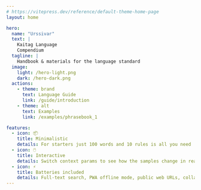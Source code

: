 ```yaml
---
# https://vitepress.dev/reference/default-theme-home-page
layout: home

hero:
  name: "Urssivar"
  text: |
    Kaitag Language
    Compendium
  tagline: |
    Handbook & materials for the language standard
  image:
    light: /hero-light.png
    dark: /hero-dark.png
  actions:
    - theme: brand
      text: Language Guide
      link: /guide/introduction
    - theme: alt
      text: Examples
      link: /examples/phrasebook_1

features:
  - icon: 📦
    title: Minimalistic
    details: For starters just 100 words and 10 rules is all you need
  - icon: 🖱️
    title: Interactive
    details: Switch context params to see how the samples change in real time
  - icon: ⚡
    title: Batteries included
    details: Full-text search, PWA offline mode, public web URLs, collaboration via GitHub
---
```


